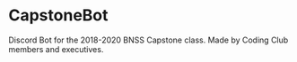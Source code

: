 # CapstoneBot
Discord Bot for the 2018-2020 BNSS Capstone class. Made by Coding Club members and executives.
